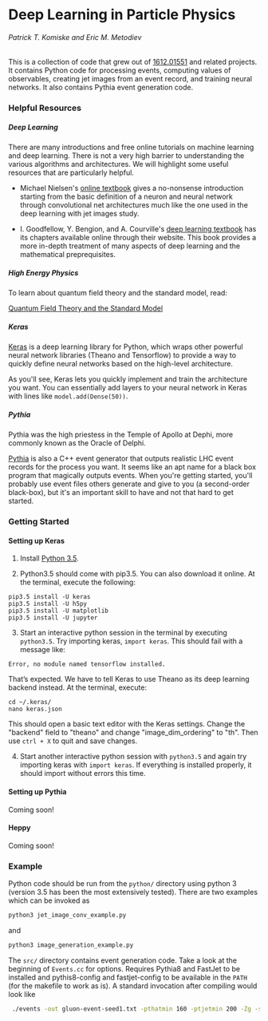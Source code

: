 # Deep Learning in Particle Physics
###### Patrick T. Komiske and Eric M. Metodiev

This is a collection of code that grew out of [1612.01551](https://arxiv.org/abs/1612.01551) and related projects. It contains Python code for processing events, computing values of observables, creating jet images from an event record, and training neural networks. It also contains Pythia event generation code.

### Helpful Resources
##### Deep Learning

There are many introductions and free online tutorials on machine learning and deep learning. There is not a very high barrier to understanding the various algorithms and architectures. We will highlight some useful resources that are particularly helpful.

* Michael Nielsen's [online textbook](http://neuralnetworksanddeeplearning.com/chap1.html) gives a no-nonsense introduction starting from the basic definition of a neuron and neural network through convolutional net architectures much like the one used in the deep learning with jet images study.

* I. Goodfellow, Y. Bengion, and A. Courville's [deep learning textbook](http://www.deeplearningbook.org/) has its chapters available online through their website. This book provides a more in-depth treatment of many aspects of deep learning and the mathematical preprequisites.

##### High Energy Physics

To learn about quantum field theory and the standard model, read:

[Quantum Field Theory and the Standard Model](http://www.schwartzqft.com/index.html)


##### Keras

[Keras](keras.io) is a deep learning library for Python, which wraps other powerful neural network libraries (Theano and Tensorflow) to provide a way to quickly define neural networks based on the high-level architecture.

As you'll see, Keras lets you quickly implement and train the architecture you want. You can essentially add layers to your neural network in Keras with lines like `model.add(Dense(50))`.

##### Pythia

Pythia was the high priestess in the Temple of Apollo at Dephi, more commonly known as the Oracle of Delphi. 

[Pythia](http://home.thep.lu.se/~torbjorn/Pythia.html) is also a C++ event generator that outputs realistic LHC event records for the process you want. It seems like an apt name for a black box program that magically outputs events. When you're getting started, you'll probably use event files others generate and give to you (a second-order black-box), but it's an important skill to have and not that hard to get started.


### Getting Started
#### Setting up Keras

1. Install [Python 3.5](https://www.python.org/downloads/release/python-353/).

2. Python3.5 should come with pip3.5. You can also download it online. At the terminal, execute the following:
```
pip3.5 install -U keras
pip3.5 install -U h5py
pip3.5 install -U matplotlib
pip3.5 install -U jupyter
```

3. Start an interactive python session in the terminal by executing `python3.5`. Try importing keras, `import keras`. This should fail with a message like:
```
Error, no module named tensorflow installed.
```
That’s expected. We have to tell Keras to use Theano as its deep learning backend instead. At the terminal, execute:
```
cd ~/.keras/
nano keras.json
```
This should open a basic text editor with the Keras settings. Change the "backend" field to "theano" and change "image_dim_ordering" to "th". Then use `ctrl + X` to quit and save changes.

4. Start another interactive python session with `python3.5` and again try importing keras with `import keras`. If everything is installed properly, it should import without errors this time.

#### Setting up Pythia

Coming soon!

#### Heppy

Coming soon!

### Example


Python code should be run from the `python/` directory using python 3 (version 3.5 has been the most extensively tested). There are two examples which can be invoked as
```bash
python3 jet_image_conv_example.py
```
and
```bash
python3 image_generation_example.py
```

The `src/` directory contains event generation code. Take a look at the beginning of `Events.cc` for options. Requires Pythia8 and FastJet to be installed and pythis8-config and fastjet-config to be available in the `PATH` (for the makefile to work as is). A standard invocation after compiling would look like
```bash
 ./events -out gluon-event-seed1.txt -pthatmin 160 -ptjetmin 200 -Zg -seed 1
```

